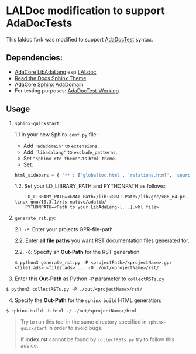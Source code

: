 # LALDoc modification to support AdaDocTests

This laldoc fork was modified to support [AdaDocTest](https://github.com/t0mbrn/adadoctest/) syntax.

## Dependencies:
- [AdaCore LibAdaLang](https://github.com/AdaCore/libadalang) esp.[LALdoc](https://github.com/t0mbrn/libadalang/tree/be141d8f03a46e7240decb6c86d6eed17acf9345/contrib/laldoc/laldoc)
- [Read the Docs Sphinx Theme](https://github.com/readthedocs/sphinx_rtd_theme)
- [AdaCore Sphinx AdaDomain](https://github.com/AdaCore/sphinxcontrib-adadomain/blob/master/sphinxcontrib/adadomain.py)
- For testing purposes: [AdaDocTest-Working](https://github.com/t0mbrn/adadoctest-working#readme)

## Usage
1. `sphinx-quickstart`:

    1.1 In your new Sphinx `conf.py` file:
    - Add `'adadomain'` to `extensions`.
    - Add `'libadalang'` to `exclude_patterns`.
    - Set `"sphinx_rtd_theme"` as `html_theme`.
    - Set:
    ```python
    html_sidebars = { '**': ['globaltoc.html', 'relations.html', 'sourcelink.html', 'searchbox.html'] }
    ```

    1.2. Set your LD_LIBRARY_PATH and PYTHONPATH as follows:
    ```shell
        LD_LIBRARY_PATH=<GNAT Path>/lib:<GNAT Path>/lib/gcc/x86_64-pc-linux-gnu/10.3.1/rts-native/adalib/
        PYTHONPATH=<Path to your LibAdaLang-[...].whl file>
    ```

2. `generate_rst.py`:

    2.1. `-P`: Enter your projects GPR-file-path

    2.2. Enter **all file paths** you want RST documentation files generated for.

    2.2. `-O`: Specify an **Out-Path** for the RST generation

    ```shell
    $ python3 generate_rst.py -P <projectPath>/<projectName>.gpr <file1.ads> <file2.ads> ... -O ./out/<projectName>/rst/
    ```

3. Enter this **Out-Path** as Python `-P` parameter to `collectRSTs.py`
```shell
$ python3 collectRSTs.py -P ./out/<projectName>/rst/
```

4. Specify the **Out-Path** for the `sphinx-build` HTML generation:
```shell
$ sphinx-build -b html ./ ./out/<projectName>/html
```

> Try to run this tool in the same directory specified in `sphinx-quickstart` in order to avoid bugs.
>
> If **index.rst** cannot be found by `collectRSTs.py` try to follow this advice.

